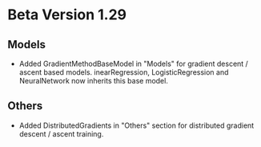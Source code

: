 # Beta Version 1.29

## Models

* Added GradientMethodBaseModel in "Models" for gradient descent / ascent based models. inearRegression, LogisticRegression and NeuralNetwork now inherits this base model.

## Others

* Added DistributedGradients in "Others" section for distributed gradient descent / ascent training.

